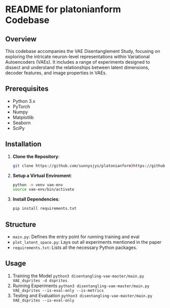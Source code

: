 # README for platonianform Codebase

## Overview

This codebase accompanies the VAE Disentanglement Study, focusing on exploring the intricate neuron-level representations within Variational Autoencoders (VAEs). It includes a range of experiments designed to dissect and understand the relationships between latent dimensions, decoder features, and image properties in VAEs.

## Prerequisites

- Python 3.x
- PyTorch
- Numpy
- Matplotlib
- Seaborn
- SciPy

## Installation

1. **Clone the Repository**: 
   ```bash
   git clone https://github.com/sunnysjys/platonianform)https://github.com/sunnysjys/platonianform/

2. **Setup a Virtual Enviroment**:
   ```bash
   python -m venv vae-env
   source vae-env/bin/activate

4. **Install Dependencies**:
   ```bash
   pip install requirements.txt

## Structure
- `main.py`: Defines the entry point for running training and eval 
- `plot_latent_space.py`: Lays out all experiments mentioned in the paper
- `requirements.txt`: Lists all the necessary Python packages.

## Usage
1. Training the Model
   `python3 disentangling-vae-master/main.py VAE_dsprites -d dsprites`
3. Running Experiments
   `python3 disentangling-vae-master/main.py VAE_dsprites --is-eval-only --is-metrics`
5. Testing and Evaluation
   `python3 disentangling-vae-master/main.py VAE_dsprites --is-eval-only`

   
